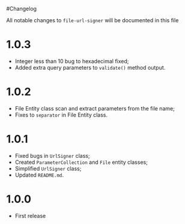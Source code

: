 
#Changelog

All notable changes to `file-url-signer` will be documented in this file

# 1.0.3

- Integer less than 10 bug to hexadecimal fixed;
- Added extra query parameters to `validate()` method output.

# 1.0.2

- File Entity class scan and extract parameters from the file name;
- Fixes to `separator` in File Entity class.

# 1.0.1

- Fixed bugs in `UrlSigner` class;
- Created `ParameterCollection` and `File` entity classes;
- Simplified `UrlSigner` class;
- Updated `README.md`.

# 1.0.0
- First release